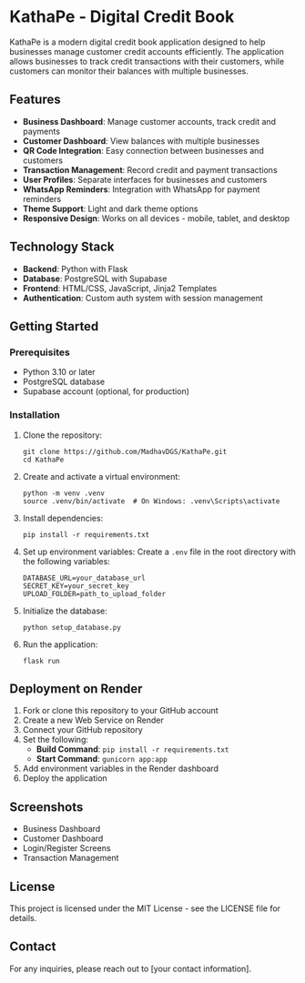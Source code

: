 # KathaPe - Digital Credit Book

KathaPe is a modern digital credit book application designed to help businesses manage customer credit accounts efficiently. The application allows businesses to track credit transactions with their customers, while customers can monitor their balances with multiple businesses.

## Features

- **Business Dashboard**: Manage customer accounts, track credit and payments
- **Customer Dashboard**: View balances with multiple businesses
- **QR Code Integration**: Easy connection between businesses and customers
- **Transaction Management**: Record credit and payment transactions
- **User Profiles**: Separate interfaces for businesses and customers
- **WhatsApp Reminders**: Integration with WhatsApp for payment reminders
- **Theme Support**: Light and dark theme options
- **Responsive Design**: Works on all devices - mobile, tablet, and desktop

## Technology Stack

- **Backend**: Python with Flask
- **Database**: PostgreSQL with Supabase
- **Frontend**: HTML/CSS, JavaScript, Jinja2 Templates
- **Authentication**: Custom auth system with session management

## Getting Started

### Prerequisites

- Python 3.10 or later
- PostgreSQL database
- Supabase account (optional, for production)

### Installation

1. Clone the repository:
   ```
   git clone https://github.com/MadhavDGS/KathaPe.git
   cd KathaPe
   ```

2. Create and activate a virtual environment:
   ```
   python -m venv .venv
   source .venv/bin/activate  # On Windows: .venv\Scripts\activate
   ```

3. Install dependencies:
   ```
   pip install -r requirements.txt
   ```

4. Set up environment variables:
   Create a `.env` file in the root directory with the following variables:
   ```
   DATABASE_URL=your_database_url
   SECRET_KEY=your_secret_key
   UPLOAD_FOLDER=path_to_upload_folder
   ```

5. Initialize the database:
   ```
   python setup_database.py
   ```

6. Run the application:
   ```
   flask run
   ```

## Deployment on Render

1. Fork or clone this repository to your GitHub account
2. Create a new Web Service on Render
3. Connect your GitHub repository
4. Set the following:
   - **Build Command**: `pip install -r requirements.txt`
   - **Start Command**: `gunicorn app:app`
5. Add environment variables in the Render dashboard
6. Deploy the application

## Screenshots

- Business Dashboard
- Customer Dashboard
- Login/Register Screens
- Transaction Management

## License

This project is licensed under the MIT License - see the LICENSE file for details.

## Contact

For any inquiries, please reach out to [your contact information]. 